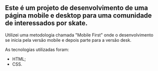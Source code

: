 ## Este é um projeto de desenvolvimento de uma página mobile e desktop para uma comunidade de interessados por skate.

Utilizei uma metodologia chamada "Mobile First" onde o desenvolvimento se inicia pela versão mobile e depois parte para a versão desk.

As tecnologias utilizadas foram:
* HTML;
* CSS.